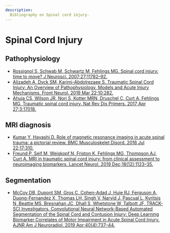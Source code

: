 ```yaml
---
description:
  Bibliography on Spinal cord injury.
---
```


# Spinal Cord Injury

## Pathophysiology

- [Rossignol S, Schwab M, Schwartz M, Fehlings MG. Spinal cord injury: time to move? J Neurosci. 2007;27:11782–92.](https://paperpile.com/app/p/940e766c-06d9-0758-af34-0cac5f0b5421)
- [Alizadeh A, Dyck SM, Karimi-Abdolrezaee S. Traumatic Spinal Cord Injury: An Overview of Pathophysiology, Models and Acute Injury Mechanisms. Front Neurol. 2019 Mar 22;10:282.](https://paperpile.com/app/p/d5aed6e5-d6d3-06b4-9410-21ee86b11f1b)
- [Ahuja CS, Wilson JR, Nori S, Kotter MRN, Druschel C, Curt A, Fehlings MG. Traumatic spinal cord injury. Nat Rev Dis Primers. 2017 Apr 27;3:17018.](https://www.nature.com/articles/nrdp201718)

## MRI diagnosis

- [Kumar Y, Hayashi D. Role of magnetic resonance imaging in acute spinal trauma: a pictorial review. BMC Musculoskelet Disord. 2016 Jul 22;17:310.](https://paperpile.com/app/p/222fd3c5-7b2a-0a87-a616-dd9b1d040bf5)
- [Freund P, Seif M, Weiskopf N, Friston K, Fehlings MG, Thompson AJ, Curt A. MRI in traumatic spinal cord injury: from clinical assessment to neuroimaging biomarkers. Lancet Neurol. 2019 Dec;18(12):1123–35.](https://paperpile.com/app/p/734987a5-0ee6-0cc6-a2de-8fdc2e4d0fae)

## Segmentation

- [McCoy DB, Dupont SM, Gros C, Cohen-Adad J, Huie RJ, Ferguson A, Duong-Fernandez X, Thomas LH, Singh V, Narvid J, Pascual L, Kyritsis N, Beattie MS, Bresnahan JC, Dhall S, Whetstone W, Talbott JF, TRACK-SCI Investigators. Convolutional Neural Network-Based Automated Segmentation of the Spinal Cord and Contusion Injury: Deep Learning Biomarker Correlates of Motor Impairment in Acute Spinal Cord Injury. AJNR Am J Neuroradiol. 2019 Apr;40(4):737–44.](https://europepmc.org/article/pmc/pmc7048524)
